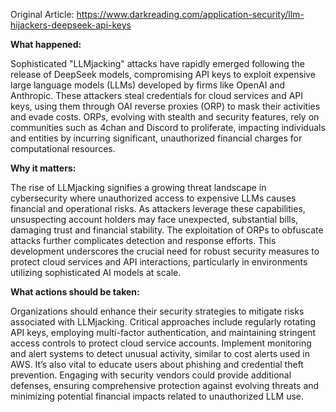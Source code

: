 Original Article: https://www.darkreading.com/application-security/llm-hijackers-deepseek-api-keys

**What happened:**

Sophisticated "LLMjacking" attacks have rapidly emerged following the release of DeepSeek models, compromising API keys to exploit expensive large language models (LLMs) developed by firms like OpenAI and Anthropic. These attackers steal credentials for cloud services and API keys, using them through OAI reverse proxies (ORP) to mask their activities and evade costs. ORPs, evolving with stealth and security features, rely on communities such as 4chan and Discord to proliferate, impacting individuals and entities by incurring significant, unauthorized financial charges for computational resources.

**Why it matters:**

The rise of LLMjacking signifies a growing threat landscape in cybersecurity where unauthorized access to expensive LLMs causes financial and operational risks. As attackers leverage these capabilities, unsuspecting account holders may face unexpected, substantial bills, damaging trust and financial stability. The exploitation of ORPs to obfuscate attacks further complicates detection and response efforts. This development underscores the crucial need for robust security measures to protect cloud services and API interactions, particularly in environments utilizing sophisticated AI models at scale.

**What actions should be taken:**

Organizations should enhance their security strategies to mitigate risks associated with LLMjacking. Critical approaches include regularly rotating API keys, employing multi-factor authentication, and maintaining stringent access controls to protect cloud service accounts. Implement monitoring and alert systems to detect unusual activity, similar to cost alerts used in AWS. It’s also vital to educate users about phishing and credential theft prevention. Engaging with security vendors could provide additional defenses, ensuring comprehensive protection against evolving threats and minimizing potential financial impacts related to unauthorized LLM use.